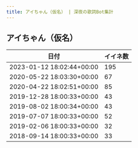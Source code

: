 ```yaml
---
title: アイちゃん（仮名） | 深夜の歌詞Bot集計
---
```

## アイちゃん（仮名）

|日付|イイネ数|
|-|-|
|2023-01-12 18:02:44+00:00|195|
|2020-05-22 18:03:30+00:00|67|
|2020-04-22 18:02:51+00:00|85|
|2019-12-28 18:00:33+00:00|43|
|2019-08-02 18:00:34+00:00|43|
|2019-07-07 18:00:33+00:00|52|
|2019-02-06 18:00:33+00:00|32|
|2018-09-14 18:00:33+00:00|33|
